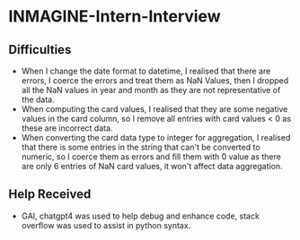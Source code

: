 # INMAGINE-Intern-Interview

## Difficulties
- When I change the date format to datetime, I realised that there are errors, I coerce the errors and treat them as NaN Values, then I dropped all the NaN values in year and month as they are not representative of the data.
- When computing the card values, I realised that they are some negative values in the card column, so I remove all entries with card values < 0 as these are incorrect data.
- When converting the card data type to integer for aggregation, I realised that there is some entries in the string that can't be converted to numeric, so I coerce them as errors and fill them with 0 value as there are only 6 entries of NaN card values, it won't affect data aggregation.

## Help Received
- GAI, chatgpt4 was used to help debug and enhance code, stack overflow was used to assist in python syntax.
